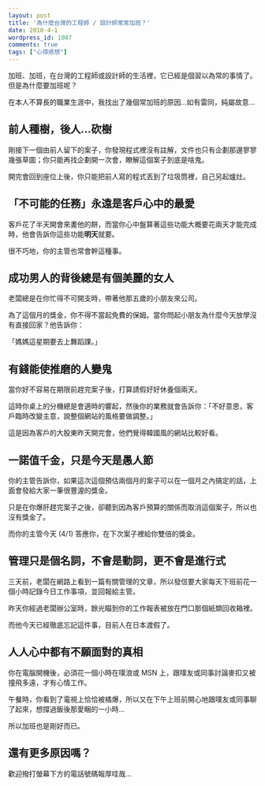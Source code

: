 ```yaml
---
layout: post
title: '為什麼台灣的工程師 / 設計師常常加班？'
date: 2010-4-1
wordpress_id: 1087
comments: true
tags: ["心得感想"]
---
```


加班、加班，在台灣的工程師或設計師的生活裡，它已經是個習以為常的事情了。但是為什麼要加班呢？

在本人不算長的職業生涯中，我找出了幾個常加班的原因...如有雷同，純屬故意...

<!--more-->

## 前人種樹，後人...砍樹

剛接下一個由前人留下的案子，你發現程式裡沒有註解，文件也只有企劃那邊寥寥幾張草圖；你只能再找企劃開一次會，瞭解這個案子到底是啥鬼。

開完會回到座位上後，你只能把前人寫的程式丟到了垃圾筒裡，自己另起爐灶。

## 「不可能的任務」永遠是客戶心中的最愛

客戶花了半天開會來畫他的餅，而當你心中盤算著這些功能大概要花兩天才能完成時，他會告訴你這些功能<strong>明天</strong>就要。

很不巧地，你的主管也常會幹這種事。

## 成功男人的背後總是有個美麗的女人

老闆總是在你忙得不可開支時，帶著他那五歲的小朋友來公司。

為了這個月的獎金，你不得不當起免費的保姆。當你問起小朋友為什麼今天放學沒有直接回家？他告訴你：

「媽媽這星期要去上舞蹈課。」

## 有錢能使推磨的人變鬼

當你好不容易在期限前趕完案子後，打算請假好好休養個兩天。

這時你桌上的分機總是會適時的響起，然後你的業務就會告訴你：「不好意思，客戶臨時改變主意，說整個網站的風格要做調整。」

這是因為客戶的大股東昨天開完會，他們覺得韓國風的網站比較好看。

## 一諾值千金，只是今天是愚人節

你的主管告訴你，如果這次這個預估兩個月的案子可以在一個月之內搞定的話，上面會發給大家一筆很豐渥的獎金。

只是在你爆肝趕完案子之後，卻聽到因為客戶預算的關係而取消這個案子，所以也沒有獎金了。

而你的主管今天 (4/1) 答應你，在下次案子裡給你雙倍的獎金。

## 管理只是個名詞，不會是動詞，更不會是進行式

三天前，老闆在網路上看到一篇有關管理的文章，所以發信要大家每天下班前花一個小時記錄今日工作事項，並回報給主管。

昨天你經過老闆辦公室時，餘光瞄到你的工作報表被放在門口那個紙類回收箱裡。

而他今天已經徹底忘記這件事，目前人在日本渡假了。

## 人人心中都有不願面對的真相

你在電腦開機後，必須花一個小時在噗浪或 MSN 上，跟噗友或同事討論麥扣又被撞飛多遠，才有心情工作。

午餐時，你看到了電視上恰恰被橘爆，所以又在下午上班前開心地跟噗友或同事聊了起來，想撐過飯後那愛睏的一小時...

所以加班也是剛好而已。

## 還有更多原因嗎？

歡迎撥打螢幕下方的電話號碼報厚哇哉...
